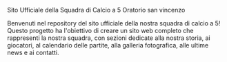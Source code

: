 Sito Ufficiale della Squadra di Calcio a 5 Oratorio san vincenzo

Benvenuti nel repository del sito ufficiale della nostra squadra di calcio a 5! 
Questo progetto ha l'obiettivo di creare un sito web completo che rappresenti la nostra squadra, con sezioni dedicate alla nostra storia, ai giocatori,
al calendario delle partite, alla galleria fotografica, alle ultime news e ai contatti.
